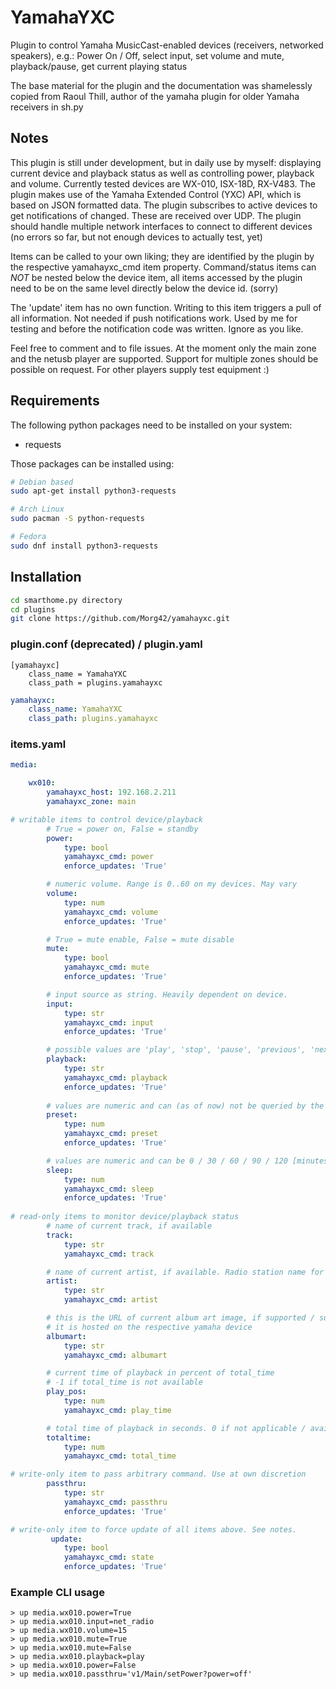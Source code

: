 # YamahaYXC

Plugin to control Yamaha MusicCast-enabled devices (receivers, networked speakers), e.g.: Power On / Off, select input, set volume and mute, playback/pause, get current playing status

The base material for the plugin and the documentation was shamelessly copied from Raoul Thill, author of the yamaha plugin for older Yamaha receivers in sh.py


## Notes
This plugin is still under development, but in daily use by myself: displaying current device and playback status as well as controlling power, playback and volume. Currently tested devices are WX-010, ISX-18D, RX-V483.
The plugin makes use of the Yamaha Extended Control (YXC) API, which is based on JSON formatted data.
The plugin subscribes to active devices to get notifications of changed. These are received over UDP. The plugin should handle multiple network interfaces to connect to different devices (no errors so far, but not enough devices to actually test, yet) 

Items can be called to your own liking; they are identified by the plugin by the respective yamahayxc_cmd item property. Command/status items can _NOT_ be nested below the device item, all items accessed by the plugin need to be on the same level directly below the device id. (sorry)

The 'update' item has no own function. Writing to this item triggers a pull of all information. Not needed if push notifications work. Used by me for testing and before the notification code was written. Ignore as you like.

Feel free to comment and to file issues.
At the moment only the main zone and the netusb player are supported. Support for multiple zones should be possible on request. For other players supply test equipment :)


## Requirements

The following python packages need to be installed on your system:

- requests

Those packages can be installed using:

```bash
# Debian based
sudo apt-get install python3-requests

# Arch Linux
sudo pacman -S python-requests

# Fedora
sudo dnf install python3-requests
```

## Installation

```bash
cd smarthome.py directory
cd plugins
git clone https://github.com/Morg42/yamahayxc.git
```

### plugin.conf (deprecated) / plugin.yaml
```
[yamahayxc]
    class_name = YamahaYXC
    class_path = plugins.yamahayxc
```

```yaml
yamahayxc:
    class_name: YamahaYXC
    class_path: plugins.yamahayxc
```

### items.yaml

```yaml
media:

    wx010:
        yamahayxc_host: 192.168.2.211
        yamahayxc_zone: main

# writable items to control device/playback
        # True = power on, False = standby
        power:
            type: bool
            yamahayxc_cmd: power
            enforce_updates: 'True'

        # numeric volume. Range is 0..60 on my devices. May vary
        volume:
            type: num
            yamahayxc_cmd: volume
            enforce_updates: 'True'

        # True = mute enable, False = mute disable
        mute:
            type: bool
            yamahayxc_cmd: mute
            enforce_updates: 'True'

        # input source as string. Heavily dependent on device.
        input:
            type: str
            yamahayxc_cmd: input
            enforce_updates: 'True'

        # possible values are 'play', 'stop', 'pause', 'previous', 'next'...
        playback:
            type: str
            yamahayxc_cmd: playback
            enforce_updates: 'True'
            
        # values are numeric and can (as of now) not be queried by the plugin
        preset:
            type: num
            yamahayxc_cmd: preset
            enforce_updates: 'True'

        # values are numeric and can be 0 / 30 / 60 / 90 / 120 [minutes]
        sleep:
            type: num
            yamahayxc_cmd: sleep
            enforce_updates: 'True'
            
# read-only items to monitor device/playback status
        # name of current track, if available
        track:
            type: str
            yamahayxc_cmd: track

        # name of current artist, if available. Radio station name for net_radio
        artist:
            type: str
            yamahayxc_cmd: artist

        # this is the URL of current album art image, if supported / supplied
        # it is hosted on the respective yamaha device
        albumart:
            type: str
            yamahayxc_cmd: albumart

        # current time of playback in percent of total_time
        # -1 if total_time is not available
        play_pos:
            type: num
            yamahayxc_cmd: play_time

        # total time of playback in seconds. 0 if not applicable / available
        totaltime:
            type: num
            yamahayxc_cmd: total_time

# write-only item to pass arbitrary command. Use at own discretion
        passthru:
            type: str
            yamahayxc_cmd: passthru
            enforce_updates: 'True'

# write-only item to force update of all items above. See notes.
         update:
            type: bool
            yamahayxc_cmd: state
            enforce_updates: 'True'

```

### Example CLI usage

```
> up media.wx010.power=True
> up media.wx010.input=net_radio
> up media.wx010.volume=15
> up media.wx010.mute=True
> up media.wx010.mute=False
> up media.wx010.playback=play
> up media.wx010.power=False
> up media.wx010.passthru='v1/Main/setPower?power=off'
```
